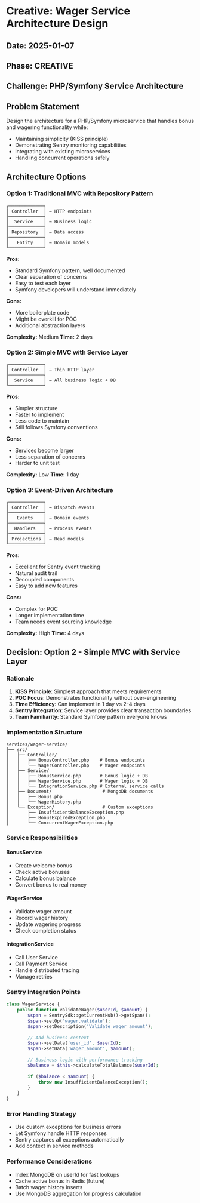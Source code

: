 # Creative: Wager Service Architecture Design

## Date: 2025-01-07
## Phase: CREATIVE
## Challenge: PHP/Symfony Service Architecture

## Problem Statement
Design the architecture for a PHP/Symfony microservice that handles bonus and wagering functionality while:
- Maintaining simplicity (KISS principle)
- Demonstrating Sentry monitoring capabilities
- Integrating with existing microservices
- Handling concurrent operations safely

## Architecture Options

### Option 1: Traditional MVC with Repository Pattern
```
┌─────────────┐
│ Controller  │ → HTTP endpoints
├─────────────┤
│  Service    │ → Business logic
├─────────────┤
│ Repository  │ → Data access
├─────────────┤
│   Entity    │ → Domain models
└─────────────┘
```

**Pros:**
- Standard Symfony pattern, well documented
- Clear separation of concerns
- Easy to test each layer
- Symfony developers will understand immediately

**Cons:**
- More boilerplate code
- Might be overkill for POC
- Additional abstraction layers

**Complexity:** Medium
**Time:** 2 days

### Option 2: Simple MVC with Service Layer
```
┌─────────────┐
│ Controller  │ → Thin HTTP layer
├─────────────┤
│  Service    │ → All business logic + DB
└─────────────┘
```

**Pros:**
- Simpler structure
- Faster to implement
- Less code to maintain
- Still follows Symfony conventions

**Cons:**
- Services become larger
- Less separation of concerns
- Harder to unit test

**Complexity:** Low
**Time:** 1 day

### Option 3: Event-Driven Architecture
```
┌─────────────┐
│ Controller  │ → Dispatch events
├─────────────┤
│   Events    │ → Domain events
├─────────────┤
│  Handlers   │ → Process events
├─────────────┤
│ Projections │ → Read models
└─────────────┘
```

**Pros:**
- Excellent for Sentry event tracking
- Natural audit trail
- Decoupled components
- Easy to add new features

**Cons:**
- Complex for POC
- Longer implementation time
- Team needs event sourcing knowledge

**Complexity:** High
**Time:** 4 days

## Decision: Option 2 - Simple MVC with Service Layer

### Rationale
1. **KISS Principle**: Simplest approach that meets requirements
2. **POC Focus**: Demonstrates functionality without over-engineering
3. **Time Efficiency**: Can implement in 1 day vs 2-4 days
4. **Sentry Integration**: Service layer provides clear transaction boundaries
5. **Team Familiarity**: Standard Symfony pattern everyone knows

### Implementation Structure
```
services/wager-service/
├── src/
│   ├── Controller/
│   │   ├── BonusController.php    # Bonus endpoints
│   │   └── WagerController.php    # Wager endpoints
│   ├── Service/
│   │   ├── BonusService.php       # Bonus logic + DB
│   │   ├── WagerService.php       # Wager logic + DB
│   │   └── IntegrationService.php # External service calls
│   ├── Document/                   # MongoDB documents
│   │   ├── Bonus.php
│   │   └── WagerHistory.php
│   └── Exception/                  # Custom exceptions
│       ├── InsufficientBalanceException.php
│       ├── BonusExpiredException.php
│       └── ConcurrentWagerException.php
```

### Service Responsibilities

#### BonusService
- Create welcome bonus
- Check active bonuses
- Calculate bonus balance
- Convert bonus to real money

#### WagerService
- Validate wager amount
- Record wager history
- Update wagering progress
- Check completion status

#### IntegrationService
- Call User Service
- Call Payment Service
- Handle distributed tracing
- Manage retries

### Sentry Integration Points
```php
class WagerService {
    public function validateWager($userId, $amount) {
        $span = SentrySdk::getCurrentHub()->getSpan();
        $span->setOp('wager.validate');
        $span->setDescription('Validate wager amount');
        
        // Add business context
        $span->setData('user_id', $userId);
        $span->setData('wager_amount', $amount);
        
        // Business logic with performance tracking
        $balance = $this->calculateTotalBalance($userId);
        
        if ($balance < $amount) {
            throw new InsufficientBalanceException();
        }
    }
}
```

### Error Handling Strategy
- Use custom exceptions for business errors
- Let Symfony handle HTTP responses
- Sentry captures all exceptions automatically
- Add context in service methods

### Performance Considerations
- Index MongoDB on userId for fast lookups
- Cache active bonus in Redis (future)
- Batch wager history inserts
- Use MongoDB aggregation for progress calculation